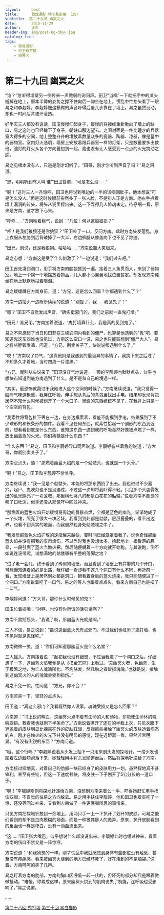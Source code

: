 ```yaml
---
layout:     post
title:      敦煌遗影·地下悬空楼 （29）
subtitle:  第二十九回 幽冥之火
date:       2015-11-29
author:     沐杰
header-img: img/post-bg-dhyy.jpg
catalog: true
tags:
    - 敦煌遗影
    - 地下悬空楼
    - 幽冥火
---
```

# 第二十九回 幽冥之火

“谁？”忽听得墙壁另一侧传来一声微弱的询问声。田卫“当啷”一下就把手中的瓜头槌掉在地上，原本半蹲的姿势之撑不住向后一仰坐在地上。慌乱中忙抬头看了一眼易之和李靓婷，李靓婷被这模糊的声音吓得后退几步靠在了墙上，易之虽然没动，却也一时间后背被汗浸透。

好半天三人都没有说话，田卫慢慢仰起身子，缓慢的将视线重新瞅向了墙上的缺口，易之这时也已经蹲下了身子，朝缺口那边望去。之间对面是一件比适才的兵器室大得多的空间，地上整整齐齐的堆放着数量众多的瓷器、陶器、漆器，像是墓中的器物室。室内灯火通明，墙壁上安放着跟兵器室一样的灯架，只是数量要多出数倍，油灯的灯火从各个方向叠加到一起，竟也没有让人感受到一点点的火光跳动之感。

易之见根本没有人，只道是刚才幻听了。“田哥，刚才你听到声音了吗？”易之问道。

“恩，明明听到有人叫‘谁’”田卫答道，“可是怎么没……”

“啊！”这时三人一齐惊呼，田卫也将说到嘴边的一半的话咽回肚子，他本想说“可是怎么没人。”但是这时候眼前突然多了一张人脸，不是别人正是方南。他右手扒着墙上漏洞的砖头，将头从洞里探出来。这一下弄得几人惊魂未定，待仔细一看，原来是方南，这才放下心来。

“呼呼……”方南喘着粗气，说到：“几位！何以这般狼狈？”

“呸！是我们狼狈还是你狼狈？”田卫啐了一口，反问方南。此时方南头发蓬乱，身上衣服从左胁到后背破掉了一大半，右边裤腿从膝盖向下也不见了踪迹。

“田兄，别说，还是我狼狈。哈哈哈……”方南说罢大笑起来。

易之心想：“方南这是受了什么刺激了？”一边说道：“我们过去吧。”

田卫首先凑到洞口，用手将方南的脑袋推到一遍，接着三人鱼贯而入，来到了器物室。地上一个挨一个地摆放着物品，几人都小心翼翼地找位置暂定。却发现方南瘫坐在地上默默地拭着眼泪。

易之缓缓蹲在方南身前，道：“方兄，这是怎么回事？你都遇到什么了？”

方南一边摇头一边断断续续的说道：“别提了，我……我见鬼了！”

“嗯？”田卫不自觉发出声音，“确实挺邪门的，我们之前就一直鬼打墙。”

“田兄！易兄弟。”方南接着说道，“鬼打墙算什么，我是真的见到鬼了。”

易之不禁想起了当日和田菲在三峡岩洞内看到的僵尸，也算是他遇到的“鬼”吧。要知道鬼这东西谁也没见过，方南这么空口一说，易之也只能联想到“僵尸大人”。易之有些脖颈发凉，问道：“方兄，别卖关子了，快说说都遇到什么了。”

“哎！”方南叹了口气，“这真他妈是我遇到的最诡异的事情了，我跳下来之后过了不知多久才着地，当时四周一片漆黑。”

“方兄，就别从头说来了。”田卫没好气地说道。一旁的李靓婷也默默点头，似乎也想快点知道到底方南遇到了什么，是不是和自己的境遇一样。

“其实，最恐怖就莫过于我刚进入这个空间的时候了。”方南继续说道，“我只觉得一股瘴气味道极重，我屏住呼吸，伸手想从背后的背包里找出手电，结果却发现背包居然不知什么时候被划开了一个大口子，里面的东西统统不见了，在我背上只是一个空空的背包。

“我索性将背包扯下丢在一边，在身边摸索着，看能不能摸到手电，结果膜到了不少球形的和长条形的物件。我看不见任何东西，就索性拾起一个圆形的东西到近前，想看看到底是什么东西。谁知这东西一遇到我的呼吸竟然好像被点燃了一样，放出幽蓝色的火光。你们猜猜是什么东西？”

“什么东西？”易之、田卫和李靓婷异口同声说道。李靓婷有些着急的说道：“方大哥，你就别卖关子了。”

方南点点头，道：“那燃着幽蓝火焰的是一个骷髅头，也就是一个头骨。”

“啊！”易之、田卫和李靓婷不禁惊呼。

方南继续说：“我一见是个骷髅头，本能的将那东西扔了出去。我也进过不少墓穴，起尸、鬼吹灯也不是没遇过，不过这一次却将我吓得不轻。只见那个头盖骨发出的蓝光照亮了一块区域，那里横七竖八的都是白花花的骷髅。”说着方南不自觉的咽了口吐沫，似乎还没从那惊吓中回过神来。

“那燃着的蓝色火焰开始缓慢将周边的骨骸点燃，全都是蓝色的幽光，渐渐地成了一个火堆，照亮了很大一块区域，我看到到处都是骷髅，层层叠叠的，看不出边界，也看不到真实的地面，而我自然也身处骷髅堆之中了。

“我发觉那蓝色火焰扩散的速度越来越快，霎时间已经笼罩着我了，说也奇怪那幽蓝火焰并没有把我的皮肉烧伤。不过当时我也没想太多，拾起地上一根散落的胫骨，一段引燃了蓝火当做火把，然后随便朝着一个方向就开始跑。与其说跑，倒不如说连滚带爬，试想满地的骷髅哪有平整的落脚之地？

“过了老一会儿，终于看到了砖砌的墙壁，而且看到了墙壁上有并排的几个开口，可想而知连着的必是出路，我仔细一看却看不这几个洞口有什么不同，再近前一看，发现墙壁上是居然到处都是洞口。眼看着身后的蓝火烧来，我只能随便进了一个洞口。”方南说着吁了一口气，易之的等人也跟着点点头，看来方南自己也是松了一口气。

李靓婷问道：“方大哥，那你什么时候见的鬼？”

田卫忙着插嘴：“对啊，也没有你所谓的活见鬼啊？”

方南不禁摇摇头，“我说了啊，那幽蓝火光就是啊。”

三人不信，易之说到：“虽说这幽蓝火光有点邪门，不过我们也经历了鬼打墙，也不见得就是鬼怪吧。”

方南微微一笑，道：“你们可知道那幽蓝火是什么名堂？”

三人摇头。方南接着说：“起初我也没有细想，不过当我进了一个洞口之后，仔细想了一下，这幽蓝火焰我倒是从《摸金志异》上看过。‘夫幽冥火者，色幽蓝，生于极煞之地，为亡人魂魄所化。不灼肤发，然凡触之者皆损魂魄。’也就是说，接触到这幽冥火的人的魂魄会受到损伤。”

易之不免一惊，忙问道：“方兄，你不会？”

方南苦笑一下，轻轻的点点头。

田卫道：“真这么邪门？我看既然你人没事，魂魄受损又是怎么回事？”

方南道：“书上说的明白，这幽冥火点不着有生命的人和动物，却能使生命体的魂魄受损。我看我也就剩下半条命了。”方南说着撩开了还在的半截上衣，只见衣服下遮盖着的皮肤明显比裸露在外的皮肤红润，反观那些接触了幽冥火的皮肤透着病态的白。刚才在烛火的火光下并没有明显的感觉，现在近距离一看，果然非常明显。“有没有尖锐的东西？”方南问道。

“哦。这个行吗？”李靓婷说着从头发上抽下一只用来别头发的探地针，一缕头发也顺着左边脸颊滑落下来，她轻轻用手将头发顺道而后，然后将探地针递给了方南。

方南接过探地真，对着自己的肋部一块已经白了的皮肤用力一划，虽然探地真不甚锋利，甚至有些钝，但这一下速度甚快，将皮肤一下子划开了5公分长的一道口子。

“啊！”李靓婷刚刚将探地针递给方南，没想到方南来着么一手，吓得她赶忙用手捂住双眼，不自觉的往易之方向躲去。易之用手扶住李靓婷，他和田卫也着实吃了一惊，还没等回过神来，又看到方南做了一件更匪夷所思的事情来。

只见方南把探地针放到一旁地上，用两只手一上一下扒开了划开的皮肤，可易之他们看到的却不是血肉模糊的场面，而是一种极其瘆人的诡异。原来，扒开皮肤看到的里面也一样是惨白，没有一滴血流出来。

“这……”田卫张大嘴巴，似乎想说什么却没说出来。李靓婷此时也缓过神来，看着方南的伤口不禁又是一阵惊呼。

方南说道：“和我猜想的一样。刚才慌乱中我就感觉到身体有些部位没有触感，甚至没有疼痛感。看来被幽冥火烧到的地方已经坏死了，好在烧到的不是脑袋。”说着，方南呵呵的笑了几声。

易之盯着方南的肋部，方南的胸口因呼吸一起一伏的，但坏死的部分却只是跟着微微扯动。“难怪，你累成这样，原来幽冥火烧到的肌肉丧失了机能，连呼吸也受影响了。”易之说道。

……

[第二十八回 鬼打墙](http://www.jianshu.com/p/257c899fcd13)
[第三十回 黑白猫影](http://www.jianshu.com/p/1e69a82898ca)

